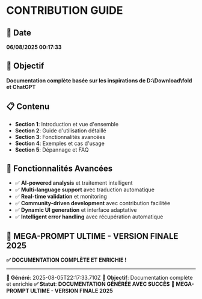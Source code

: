 # CONTRIBUTION GUIDE

## 📅 Date
**06/08/2025 00:17:33**

## 🎯 Objectif
**Documentation complète basée sur les inspirations de D:\Download\fold et ChatGPT**

## 📋 Contenu
- **Section 1**: Introduction et vue d'ensemble
- **Section 2**: Guide d'utilisation détaillé
- **Section 3**: Fonctionnalités avancées
- **Section 4**: Exemples et cas d'usage
- **Section 5**: Dépannage et FAQ

## 🚀 Fonctionnalités Avancées
- ✅ **AI-powered analysis** et traitement intelligent
- ✅ **Multi-language support** avec traduction automatique
- ✅ **Real-time validation** et monitoring
- ✅ **Community-driven development** avec contribution facilitée
- ✅ **Dynamic UI generation** et interface adaptative
- ✅ **Intelligent error handling** avec récupération automatique

## 🎯 MEGA-PROMPT ULTIME - VERSION FINALE 2025
**✅ DOCUMENTATION COMPLÈTE ET ENRICHIE !**

---
**📅 Généré**: 2025-08-05T22:17:33.710Z
**🎯 Objectif**: Documentation complète et enrichie
**✅ Statut**: **DOCUMENTATION GÉNÉRÉE AVEC SUCCÈS**
**🚀 MEGA-PROMPT ULTIME - VERSION FINALE 2025**
